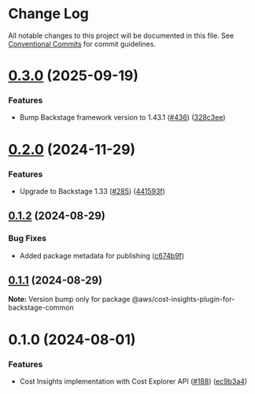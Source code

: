 # Change Log

All notable changes to this project will be documented in this file.
See [Conventional Commits](https://conventionalcommits.org) for commit guidelines.

# [0.3.0](https://github.com/awslabs/backstage-plugins-for-aws/compare/@aws/cost-insights-plugin-for-backstage-common@0.2.0...@aws/cost-insights-plugin-for-backstage-common@0.3.0) (2025-09-19)


### Features

* Bump Backstage framework version to 1.43.1 ([#436](https://github.com/awslabs/backstage-plugins-for-aws/issues/436)) ([328c3ee](https://github.com/awslabs/backstage-plugins-for-aws/commit/328c3ee74d67b78432d51ba29e6aef16e94bec25))





# [0.2.0](https://github.com/awslabs/backstage-plugins-for-aws/compare/@aws/cost-insights-plugin-for-backstage-common@0.1.2...@aws/cost-insights-plugin-for-backstage-common@0.2.0) (2024-11-29)


### Features

* Upgrade to Backstage 1.33 ([#285](https://github.com/awslabs/backstage-plugins-for-aws/issues/285)) ([441593f](https://github.com/awslabs/backstage-plugins-for-aws/commit/441593f59486af9e2330b935b1e92dc80a509555))





## [0.1.2](https://github.com/awslabs/backstage-plugins-for-aws/compare/@aws/cost-insights-plugin-for-backstage-common@0.1.1...@aws/cost-insights-plugin-for-backstage-common@0.1.2) (2024-08-29)


### Bug Fixes

* Added package metadata for publishing ([c674b9f](https://github.com/awslabs/backstage-plugins-for-aws/commit/c674b9fee77bd91567615f8adc4c1688da93ee3f))





## [0.1.1](https://github.com/awslabs/backstage-plugins-for-aws/compare/@aws/cost-insights-plugin-for-backstage-common@0.1.0...@aws/cost-insights-plugin-for-backstage-common@0.1.1) (2024-08-29)

**Note:** Version bump only for package @aws/cost-insights-plugin-for-backstage-common





# 0.1.0 (2024-08-01)


### Features

* Cost Insights implementation with Cost Explorer API ([#188](https://github.com/awslabs/backstage-plugins-for-aws/issues/188)) ([ec9b3a4](https://github.com/awslabs/backstage-plugins-for-aws/commit/ec9b3a474d157d3307054a1badeb8e60dc141de4))
